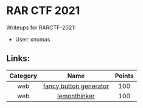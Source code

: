 # RAR CTF 2021

Writeups for RARCTF-2021:

- User: xnomas

## Links:

| Category |                             Name                             | Points |
| :------: | :----------------------------------------------------------: | :----: |
|   web    | [fancy button generator](https://github.com/xnomas/RARCTF-2021/tree/main/web/fancy_button_generator) |  100   |
|   web    | [lemonthinker](https://github.com/xnomas/RARCTF-2021/tree/main/web/lemonthinker) |  100   |



